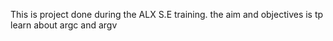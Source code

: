This is project done during the ALX S.E training. the aim and objectives is tp learn about argc and argv
